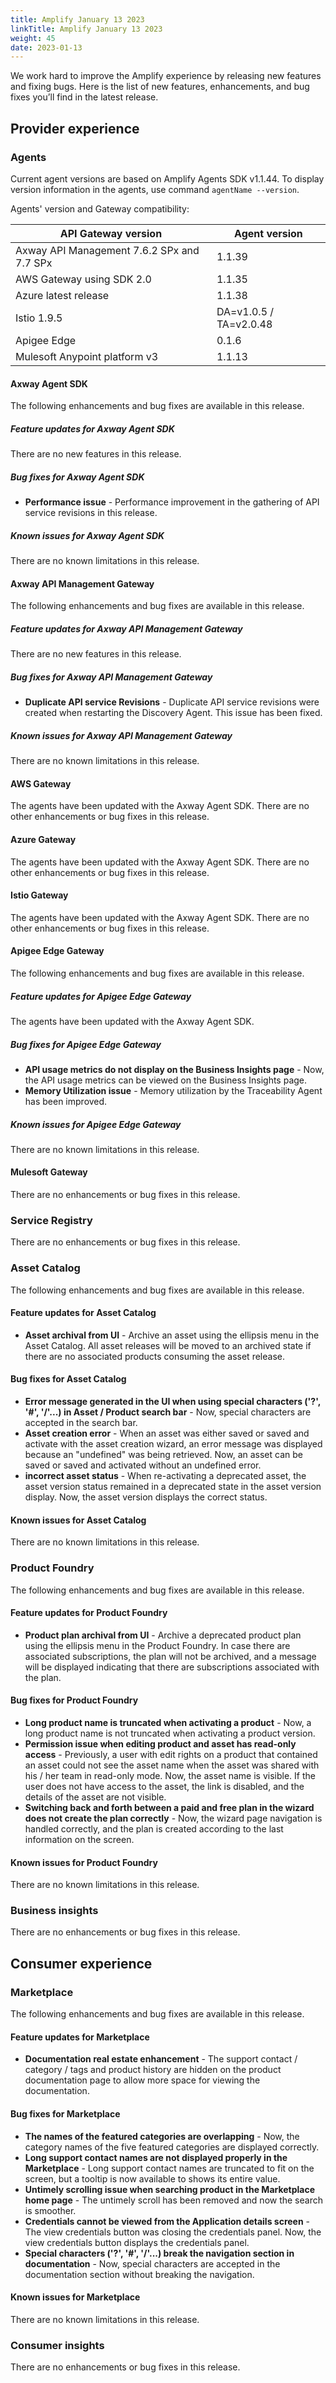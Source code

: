 ```yaml
---
title: Amplify January 13 2023
linkTitle: Amplify January 13 2023
weight: 45
date: 2023-01-13
---
```

We work hard to improve the Amplify experience by releasing new features and fixing bugs. Here is the list of new features, enhancements, and bug fixes you’ll find in the latest release.

## Provider experience

### Agents

Current agent versions are based on Amplify Agents SDK v1.1.44. To display version information in the agents, use command `agentName --version`.

Agents' version and Gateway compatibility:

| API Gateway version                        | Agent version          |
|--------------------------------------------|------------------------|
| Axway API Management 7.6.2 SPx and 7.7 SPx | 1.1.39                 |
| AWS Gateway using SDK 2.0                  | 1.1.35                 |
| Azure latest release                       | 1.1.38                 |
| Istio 1.9.5                                | DA=v1.0.5 / TA=v2.0.48 |
| Apigee Edge                                | 0.1.6                  |
| Mulesoft Anypoint platform v3              | 1.1.13                 |

#### Axway Agent SDK

The following enhancements and bug fixes are available in this release.

##### Feature updates for Axway Agent SDK

There are no new features in this release.

##### Bug fixes for Axway Agent SDK

* **Performance issue** - Performance improvement in the gathering of API service revisions in this release.

##### Known issues for Axway Agent SDK

There are no known limitations in this release.

#### Axway API Management Gateway

The following enhancements and bug fixes are available in this release.

##### Feature updates for Axway API Management Gateway

There are no new features in this release.

##### Bug fixes for Axway API Management Gateway

* **Duplicate API service Revisions** - Duplicate API service revisions were created when restarting the Discovery Agent. This issue has been fixed.

##### Known issues for Axway API Management Gateway

There are no known limitations in this release.

#### AWS Gateway

The agents have been updated with the Axway Agent SDK. There are no other enhancements or bug fixes in this release.

#### Azure Gateway

The agents have been updated with the Axway Agent SDK. There are no other enhancements or bug fixes in this release.

#### Istio Gateway

The agents have been updated with the Axway Agent SDK. There are no other enhancements or bug fixes in this release.

#### Apigee Edge Gateway

The following enhancements and bug fixes are available in this release.

##### Feature updates for Apigee Edge Gateway

The agents have been updated with the Axway Agent SDK.

##### Bug fixes for Apigee Edge Gateway

* **API usage metrics do not display on the Business Insights page** - Now, the API usage metrics can be viewed on the Business Insights page.
* **Memory Utilization issue** - Memory utilization by the Traceability Agent has been improved.

##### Known issues for Apigee Edge Gateway

There are no known limitations in this release.

#### Mulesoft Gateway

There are no enhancements or bug fixes in this release.

### Service Registry

There are no enhancements or bug fixes in this release.

### Asset Catalog

The following enhancements and bug fixes are available in this release.

#### Feature updates for Asset Catalog

* **Asset archival from UI** - Archive an asset using the ellipsis menu in the Asset Catalog. All asset releases will be moved to an archived state if there are no associated products consuming the asset release.

#### Bug fixes for Asset Catalog

* **Error message generated in the UI when using special characters ('?', '#', '/'...) in Asset / Product search bar** - Now, special characters are accepted in the search bar.
* **Asset creation error** - When an asset was either saved or saved and activate with the asset creation wizard, an error message was displayed because an "undefined" was being retrieved. Now, an asset can be saved or saved and activated without an undefined error.
* **incorrect asset status** - When re-activating a deprecated asset, the asset version status remained in a deprecated state in the asset version display. Now, the asset version displays the correct status.

#### Known issues for Asset Catalog

There are no known limitations in this release.

### Product Foundry

The following enhancements and bug fixes are available in this release.

#### Feature updates for Product Foundry

* **Product plan archival from UI** - Archive a deprecated product plan using the ellipsis menu in the Product Foundry. In case there are associated subscriptions, the plan will not be archived, and a message will be displayed indicating that there are subscriptions associated with the plan.

#### Bug fixes for Product Foundry

* **Long product name is truncated when activating a product** - Now, a long product name is not truncated when activating a product version.
* **Permission issue when editing product and asset has read-only access** - Previously, a user with edit rights on a product that contained an asset could not see the asset name when the asset was shared with his / her team in read-only mode. Now, the asset name is visible. If the user does not have access to the asset, the link is disabled, and the details of the asset are not visible.
* **Switching back and forth between a paid and free plan in the wizard does not create the plan correctly** - Now, the wizard page navigation is handled correctly, and the plan is created according to the last information on the screen.

#### Known issues for Product Foundry

There are no known limitations in this release.

### Business insights

There are no enhancements or bug fixes in this release.

## Consumer experience

### Marketplace

The following enhancements and bug fixes are available in this release.

#### Feature updates for Marketplace

* **Documentation real estate enhancement** - The support contact / category / tags and product history are hidden on the product documentation page to allow more space for viewing the documentation.

#### Bug fixes for Marketplace

* **The names of the featured categories are overlapping** - Now, the category names of the five featured categories are displayed correctly.
* **Long support contact names are not displayed properly in the Marketplace** - Long support contact names are truncated to fit on the screen, but a tooltip is now available to shows its entire value.
* **Untimely scrolling issue when searching product in the Marketplace home page** - The untimely scroll has been removed and now the search is smoother.
* **Credentials cannot be viewed from the Application details screen** - The view credentials button was closing the credentials panel. Now, the view credentials button displays the credentials panel.
* **Special characters ('?', '#', '/'...) break the navigation section in documentation** - Now, special characters are accepted in the documentation section without breaking the navigation.

#### Known issues for Marketplace

There are no known limitations in this release.

### Consumer insights

There are no enhancements or bug fixes in this release.
